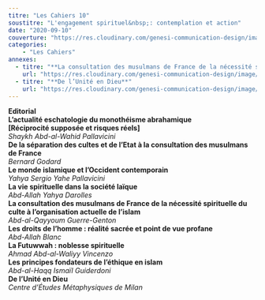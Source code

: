 ```yaml
---
titre: "Les Cahiers 10"
soustitre: "L'engagement spirituel&nbsp;: contemplation et action"
date: "2020-09-10"
couverture: "https://res.cloudinary.com/genesi-communication-design/image/upload/v1606125409/ihei/couvertures/c10_id4ax7.jpg"
categories:
    - "Les Cahiers"
annexes:
  - titre: "**La consultation des musulmans de France de la nécessité spirituelle du culte à l’organisation actuelle de l’islam**"
    url: "https://res.cloudinary.com/genesi-communication-design/image/upload/v1606736137/ihei/PDF/Les%20Cahiers/Les%20Cahiers%2010/La-consultation_sdxs3f.pdf"
  - titre: "**De l’Unité en Dieu**"
    url: "https://res.cloudinary.com/genesi-communication-design/image/upload/v1606736137/ihei/PDF/Les%20Cahiers/Les%20Cahiers%2010/De-l-Unite-en-Dieu_hvldsn.pdf"
---
```


**Editorial**</br>
**L’actualité eschatologie du monothéisme abrahamique**</br>
**[Réciprocité supposée et risques réels]**</br>
*Shaykh Abd-al-Wahid Pallavicini*</br>
**De la séparation des cultes et de l’Etat à la consultation des musulmans de France**</br>
*Bernard Godard*</br>
**Le monde islamique et l’Occident contemporain**</br>
*Yahya Sergio Yahe Pallavicini*</br>
**La vie spirituelle dans la société laïque**</br>
*Abd-Allah Yahya Darolles*</br>
**La consultation des musulmans de France de la nécessité spirituelle du culte à l’organisation actuelle de l’islam**</br>
*Abd-al-Qayyoum Guerre-Genton*</br>
**Les droits de l’homme&nbsp;: réalité sacrée et point de vue profane**</br>
*Abd-Allah Blanc*</br>
**La Futuwwah&nbsp;: noblesse spirituelle**</br>
*Ahmad Abd-al-Waliyy Vincenzo*</br>
**Les principes fondateurs de l’éthique en islam**</br>
*Abd-al-Haqq Ismaïl Guiderdoni*</br>
**De l’Unité en Dieu**</br>
*Centre d’Études Métaphysiques de Milan*</br>
